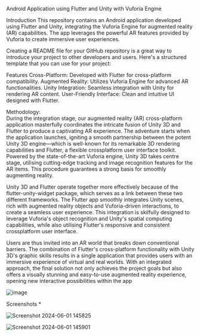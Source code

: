 Android Application using Flutter and Unity with Vuforia Engine

Introduction
This repository contains an Android application developed using Flutter and Unity, integrating the Vuforia Engine for augmented reality (AR) capabilities. The app leverages the powerful AR features provided by Vuforia to create immersive user experiences.


Creating a README file for your GitHub repository is a great way to introduce your project to other developers and users. Here's a structured template that you can use for your project:

Features
Cross-Platform: Developed with Flutter for cross-platform compatibility.
Augmented Reality: Utilizes Vuforia Engine for advanced AR functionalities.
Unity Integration: Seamless integration with Unity for rendering AR content.
User-Friendly Interface: Clean and intuitive UI designed with Flutter.

Methodology:  
During the integration stage, our augmented reality (AR) cross-platform application masterfully coordinates the intricate fusion of Unity 3D and Flutter to produce a captivating AR experience. The adventure starts when the application launches, igniting a smooth partnership between the potent Unity 3D engine—which is well-known for its remarkable 3D rendering capabilities and Flutter, a flexible crossplatform user interface toolkit. Powered by the state-of-the-art Vuforia engine, Unity 3D takes centre stage, utilising cutting-edge tracking and image recognition features for the AR items. This procedure guarantees a strong basis for smoothly augmenting reality.  
  
Unity 3D and Flutter operate together more effectively because of the flutter-unity-widget package, which serves as a link between these two different frameworks. The Flutter app smoothly integrates Unity scenes, rich with augmented reality objects and Vuforia-driven interactions, to create a seamless user experience. This integration is skilfully designed to leverage Vuforia's object recognition and Unity's spatial computing capabilities, while also utilising Flutter's responsive and consistent crossplatform user interface.  
  
Users are thus invited into an AR world that breaks down conventional barriers. The combination of Flutter's cross-platform functionality with Unity 3D's graphic skills results in a single application that provides users with an immersive experience of virtual and real worlds. With an integrated approach, the final solution not only achieves the project goals but also offers a visually stunning and easy-to-use augmented reality experience, opening new interactive possibilities within the app

![image](https://github.com/Harsha975/flutter_unity/assets/93593836/72503789-902d-4b45-923e-9c33daf0f6f8)


Screenshots
*

![Screenshot 2024-06-01 145825](https://github.com/Harsha975/flutter_unity/assets/93593836/3c841fe5-17ee-44c9-98e4-9ff6947975ee)

![Screenshot 2024-06-01 145901](https://github.com/Harsha975/flutter_unity/assets/93593836/fd7475a1-cc88-4483-88e8-95b2c84bffa6)
